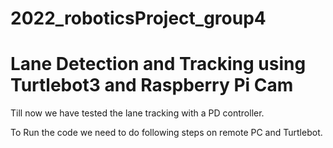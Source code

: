 # 2022_roboticsProject_group4
# Lane Detection and Tracking using Turtlebot3 and Raspberry Pi Cam
Till now we have tested the lane tracking with a PD controller.

To Run the code we need to do following steps on remote PC and Turtlebot.
 

